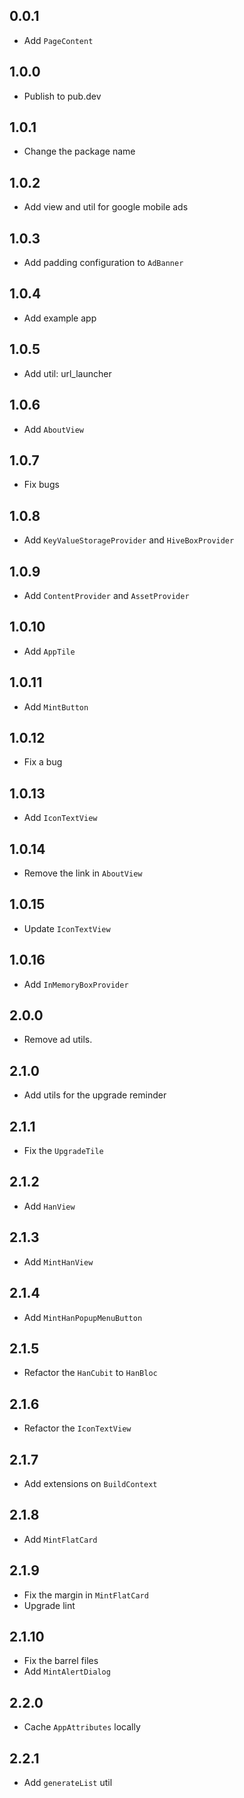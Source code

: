 ## 0.0.1

* Add `PageContent`

## 1.0.0
* Publish to pub.dev

## 1.0.1
* Change the package name

## 1.0.2
* Add view and util for google mobile ads

## 1.0.3
* Add padding configuration to `AdBanner`

## 1.0.4
* Add example app

## 1.0.5
* Add util: url_launcher

## 1.0.6
* Add `AboutView`

## 1.0.7
* Fix bugs

## 1.0.8
* Add `KeyValueStorageProvider` and `HiveBoxProvider`

## 1.0.9
* Add `ContentProvider` and `AssetProvider`

## 1.0.10
* Add `AppTile`

## 1.0.11
* Add `MintButton`

## 1.0.12
* Fix a bug

## 1.0.13
* Add `IconTextView`

## 1.0.14
* Remove the link in `AboutView`

## 1.0.15
* Update `IconTextView`

## 1.0.16
* Add `InMemoryBoxProvider`

## 2.0.0
* Remove ad utils.

## 2.1.0
* Add utils for the upgrade reminder

## 2.1.1
* Fix the `UpgradeTile`

## 2.1.2
* Add `HanView`

## 2.1.3
* Add `MintHanView`

## 2.1.4
* Add `MintHanPopupMenuButton`

## 2.1.5
* Refactor the `HanCubit` to `HanBloc`

## 2.1.6
* Refactor the `IconTextView`

## 2.1.7
* Add extensions on `BuildContext`

## 2.1.8
* Add `MintFlatCard`

## 2.1.9
* Fix the margin in `MintFlatCard`
* Upgrade lint

## 2.1.10
* Fix the barrel files
* Add `MintAlertDialog`

## 2.2.0
* Cache `AppAttributes` locally

## 2.2.1
* Add `generateList` util
